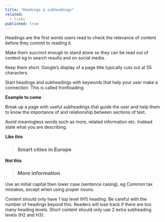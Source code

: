 ```yaml
---
title: "Headings & subheadings"
related: 
  - links
published: true
---
```


Headings are the first words users read to check the relevance of content before they commit to reading it.

Make them succinct enough to stand alone so they can be read out of context eg in search results and on social media.

Keep them short. Google’s display of a page title typically cuts out at 55 characters.

Start headings and subheadings with keywords that help your user make a connection. This is called frontloading.

**Example to come**

Break up a page with useful subheadings that guide the user and help them to know the importance of and relationship between sections of text.

Avoid meaningless words such as more, related information etc. Instead state what you are describing.

**Like this**

> ### Smart cities in Europe

**Not this**

> ### More information

Use an initial capital then lower case (sentence casing), eg Common tax mistakes, except when using proper nouns.

Content should only have 1 top level (H1) heading. Be careful with the number of headings beyond this. Readers will lose track if there are too many heading levels. Short content should only use 2 extra subheading levels (H2 and H3).
